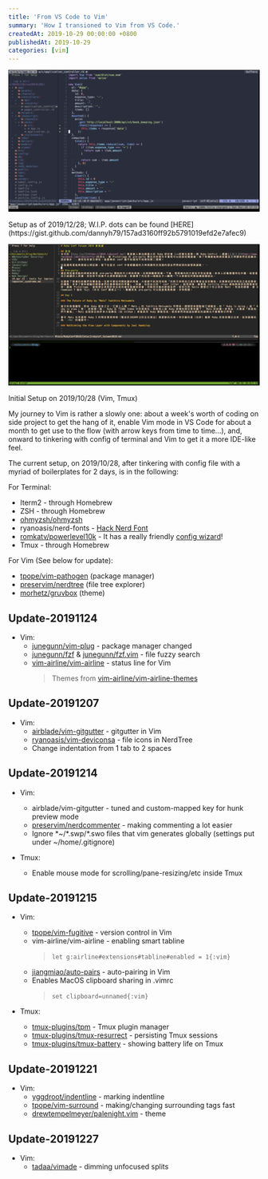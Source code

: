 ```yaml
---
title: 'From VS Code to Vim'
summary: 'How I transioned to Vim from VS Code.'
createdAt: 2019-10-29 00:00:00 +0800
publishedAt: 2019-10-29
categories: [vim]
---
```


![illustration of terminal on 2019/12/28](/assets/images/vscode-to-vim/1.png)

<Figcaption>
    Setup as of 2019/12/28; W.I.P. dots can be found [HERE](https://gist.github.com/dannyh79/157ad3160ff92b5791019efd2e7afec9)
</Figcaption>

![illustration of terminal on 2019/10/28](/assets/images/vscode-to-vim/2.png)

<Figcaption>
    Initial Setup on 2019/10/28 (Vim, Tmux)
</Figcaption>

My journey to Vim is rather a slowly one: about a week's worth of coding on side project to get the hang of it, enable Vim mode in VS Code for about a month to get use to the flow (with arrow keys from time to time...), and, onward to tinkering with config of terminal and Vim to get it a more IDE-like feel.

The current setup, on 2019/10/28, after tinkering with config file with a myriad of boilerplates for 2 days, is in the following:

For Terminal:

- Iterm2 - through Homebrew
- ZSH - through Homebrew
- [ohmyzsh/ohmyzsh](https://github.com/ohmyzsh/ohmyzsh)
- ryanoasis/nerd-fonts - [Hack Nerd Font](https://github.com/ryanoasis/nerd-fonts/tree/master/patched-fonts/Hack)
- [romkatv/powerlevel10k](https://github.com/romkatv/powerlevel10k) - It has a really friendly [config wizard](https://github.com/romkatv/powerlevel10k#configuration-wizard)!
- Tmux - through Homebrew

For Vim (See below for update):

- [tpope/vim-pathogen](https://github.com/tpope/vim-pathogen) (package manager)
- [preservim/nerdtree](https://github.com/preservim/nerdtree) (file tree explorer)
- [morhetz/gruvbox](https://github.com/morhetz/gruvbox) (theme)

## Update-20191124

- Vim:
  - [junegunn/vim-plug](https://github.com/junegunn/vim-plug) - package manager changed
  - [junegunn/fzf](https://github.com/junegunn/fzf) & [junegunn/fzf.vim](https://github.com/junegunn/fzf.vim/) - file fuzzy search
  - [vim-airline/vim-airline](https://github.com/vim-airline/vim-airline) - status line for Vim
    > Themes from [vim-airline/vim-airline-themes](https://github.com/vim-airline/vim-airline-themes)

## Update-20191207

- Vim:
  - [airblade/vim-gitgutter](https://github.com/airblade/vim-gitgutter) - gitgutter in Vim
  - [ryanoasis/vim-deviconsa](https://github.com/ryanoasis/vim-devicons) - file icons in NerdTree
  - Change indentation from 1 tab to 2 spaces

## Update-20191214

- Vim:

  - airblade/vim-gitgutter - tuned and custom-mapped key for hunk preview mode
  - [preservim/nerdcommenter](https://github.com/preservim/nerdcommenter) - making commenting a lot easier
  - Ignore \*~/\*.swp/\*.swo files that vim generates globally (settings put under ~/home/.gitignore)

- Tmux:
  - Enable mouse mode for scrolling/pane-resizing/etc inside Tmux

## Update-20191215

- Vim:

  - [tpope/vim-fugitive](https://github.com/tpope/vim-fugitive) - version control in Vim
  - vim-airline/vim-airline - enabling smart tabline
    > `let g:airline#extensions#tabline#enabled = 1{:vim}`
  - [jiangmiao/auto-pairs](https://github.com/jiangmiao/auto-pairs) - auto-pairing in Vim
  - Enables MacOS clipboard sharing in .vimrc
    > `set clipboard=unnamed{:vim}`

- Tmux:
  - [tmux-plugins/tpm](https://github.com/tmux-plugins/tpm) - Tmux plugin manager
  - [tmux-plugins/tmux-resurrect](https://github.com/tmux-plugins/tmux-resurrect) - persisting Tmux sessions
  - [tmux-plugins/tmux-battery](https://github.com/tmux-plugins/tmux-battery) - showing battery life on Tmux

## Update-20191221

- Vim:
  - [yggdroot/indentline](https://github.com/yggdroot/indentline) - marking indentline
  - [tpope/vim-surround](https://github.com/tpope/vim-surround) - making/changing surrounding tags fast
  - [drewtempelmeyer/palenight.vim](https://github.com/drewtempelmeyer/palenight.vim) - theme

## Update-20191227

- Vim:
  - [tadaa/vimade](https://github.com/tadaa/vimade) - dimming unfocused splits
